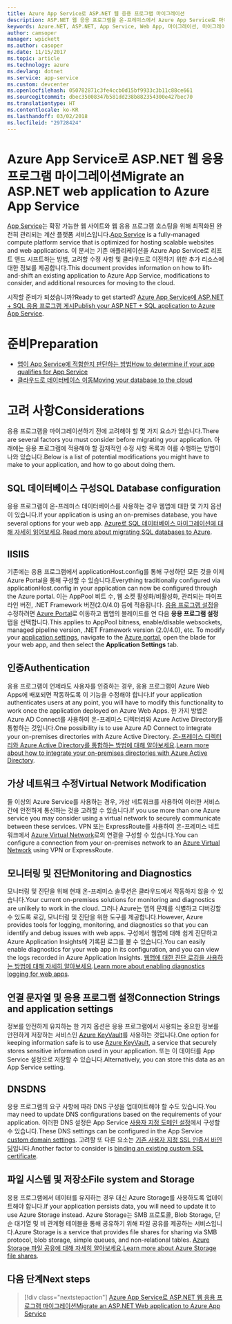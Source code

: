 ```yaml
---
title: Azure App Service로 ASP.NET 웹 응용 프로그램 마이그레이션
description: ASP.NET 웹 응용 프로그램을 온-프레미스에서 Azure App Service로 마이그레이션하는 방법에 대해 알아봅니다.
keywords: Azure.NET, ASP.NET, App Service, Web App, 마이그레이션, 마이그레이션
author: camsoper
manager: wpickett
ms.author: casoper
ms.date: 11/15/2017
ms.topic: article
ms.technology: azure
ms.devlang: dotnet
ms.service: app-service
ms.custom: devcenter
ms.openlocfilehash: 050782871c3fe4ccb0d15bf9933c3b11c88ce661
ms.sourcegitcommit: dbec35008347b581dd238b882354300e427bec70
ms.translationtype: HT
ms.contentlocale: ko-KR
ms.lasthandoff: 03/02/2018
ms.locfileid: "29728424"
---
```

# <a name="migrate-an-aspnet-web-application-to-azure-app-service"></a><span data-ttu-id="2e5e7-104">Azure App Service로 ASP.NET 웹 응용 프로그램 마이그레이션</span><span class="sxs-lookup"><span data-stu-id="2e5e7-104">Migrate an ASP.NET web application to Azure App Service</span></span>

<span data-ttu-id="2e5e7-105">[App Service](https://docs.microsoft.com/azure/app-service/app-service-web-overview#why-use-web-apps)는 확장 가능한 웹 사이트와 웹 응용 프로그램 호스팅을 위해 최적화된 완전히 관리되는 계산 플랫폼 서비스입니다.</span><span class="sxs-lookup"><span data-stu-id="2e5e7-105">[App Service](https://docs.microsoft.com/azure/app-service/app-service-web-overview#why-use-web-apps) is a fully-managed compute platform service that is optimized for hosting scalable websites and web applications.</span></span> <span data-ttu-id="2e5e7-106">이 문서는 기존 애플리케이션을 Azure App Service로 리프트 앤드 시프트하는 방법, 고려할 수정 사항 및 클라우드로 이전하기 위한 추가 리소스에 대한 정보를 제공합니다.</span><span class="sxs-lookup"><span data-stu-id="2e5e7-106">This document provides information on how to lift-and-shift an existing application to Azure App Service, modifications to consider, and additional resources for moving to the cloud.</span></span>

<span data-ttu-id="2e5e7-107">시작할 준비가 되셨습니까?</span><span class="sxs-lookup"><span data-stu-id="2e5e7-107">Ready to get started?</span></span> <span data-ttu-id="2e5e7-108">[Azure App Service에 ASP.NET + SQL 응용 프로그램 게시](https://go.microsoft.com/fwlink/?linkid=863214)</span><span class="sxs-lookup"><span data-stu-id="2e5e7-108">[Publish your ASP.NET + SQL application to Azure App Service](https://go.microsoft.com/fwlink/?linkid=863214).</span></span>

# <a name="preparation"></a><span data-ttu-id="2e5e7-109">준비</span><span class="sxs-lookup"><span data-stu-id="2e5e7-109">Preparation</span></span>   
* [<span data-ttu-id="2e5e7-110">앱이 App Service에 적합한지 판단하는 방법</span><span class="sxs-lookup"><span data-stu-id="2e5e7-110">How to determine if your app qualifies for App Service</span></span>](https://azure.microsoft.com/downloads/migration-assistant/)
* [<span data-ttu-id="2e5e7-111">클라우드로 데이터베이스 이동</span><span class="sxs-lookup"><span data-stu-id="2e5e7-111">Moving your database to the cloud</span></span>](https://go.microsoft.com/fwlink/?linkid=863217)

# <a name="considerations"></a><span data-ttu-id="2e5e7-112">고려 사항</span><span class="sxs-lookup"><span data-stu-id="2e5e7-112">Considerations</span></span>
<span data-ttu-id="2e5e7-113">응용 프로그램을 마이그레이션하기 전에 고려해야 할 몇 가지 요소가 있습니다.</span><span class="sxs-lookup"><span data-stu-id="2e5e7-113">There are several factors you must consider before migrating your application.</span></span> <span data-ttu-id="2e5e7-114">아래에는 응용 프로그램에 적용해야 할 잠재적인 수정 사항 목록과 이를 수행하는 방법이 나와 있습니다.</span><span class="sxs-lookup"><span data-stu-id="2e5e7-114">Below is a list of potential modifications you might have to make to your application, and how to go about doing them.</span></span>

## <a name="sql-database-configuration"></a><span data-ttu-id="2e5e7-115">SQL 데이터베이스 구성</span><span class="sxs-lookup"><span data-stu-id="2e5e7-115">SQL Database configuration</span></span>
<span data-ttu-id="2e5e7-116">응용 프로그램이 온-프레미스 데이터베이스를 사용하는 경우 웹앱에 대한 몇 가지 옵션이 있습니다.</span><span class="sxs-lookup"><span data-stu-id="2e5e7-116">If your application is using an on-premises database, you have several options for your web app.</span></span> <span data-ttu-id="2e5e7-117">[Azure로 SQL 데이터베이스 마이그레이션에 대해 자세히 읽어보세요](https://go.microsoft.com/fwlink/?linkid=863217).</span><span class="sxs-lookup"><span data-stu-id="2e5e7-117">[Read more about migrating SQL databases to Azure](https://go.microsoft.com/fwlink/?linkid=863217).</span></span>

## <a name="iis"></a><span data-ttu-id="2e5e7-118">IIS</span><span class="sxs-lookup"><span data-stu-id="2e5e7-118">IIS</span></span>
<span data-ttu-id="2e5e7-119">기존에는 응용 프로그램에서 applicationHost.config를 통해 구성하던 모든 것을 이제 Azure Portal을 통해 구성할 수 있습니다.</span><span class="sxs-lookup"><span data-stu-id="2e5e7-119">Everything traditionally configured via applicationHost.config in your application can now be configured through the Azure portal.</span></span> <span data-ttu-id="2e5e7-120">이는 AppPool 비트 수, 웹 소켓 활성화/비활성화, 관리되는 파이프라인 버전, .NET Framework 버전(2.0/4.0) 등에 적용됩니다. [응용 프로그램 설정](https://docs.microsoft.com/azure/app-service/web-sites-configure)을 수정하려면 [Azure Portal](https://portal.azure.com)로 이동하고 웹앱의 블레이드를 연 다음 **응용 프로그램 설정** 탭을 선택합니다.</span><span class="sxs-lookup"><span data-stu-id="2e5e7-120">This applies to AppPool bitness, enable/disable websockets, managed pipeline version, .NET Framework version (2.0/4.0), etc. To modify your [application settings](https://docs.microsoft.com/azure/app-service/web-sites-configure), navigate to the [Azure portal](https://portal.azure.com), open the blade for your web app, and then select the **Application Settings** tab.</span></span>

## <a name="authentication"></a><span data-ttu-id="2e5e7-121">인증</span><span class="sxs-lookup"><span data-stu-id="2e5e7-121">Authentication</span></span>
<span data-ttu-id="2e5e7-122">응용 프로그램이 언제라도 사용자를 인증하는 경우, 응용 프로그램이 Azure Web Apps에 배포되면 작동하도록 이 기능을 수정해야 합니다.</span><span class="sxs-lookup"><span data-stu-id="2e5e7-122">If your application authenticates users at any point, you will have to modify this functionality to work once the application deployed on Azure Web Apps.</span></span> <span data-ttu-id="2e5e7-123">한 가지 방법은 Azure AD Connect를 사용하여 온-프레미스 디렉터리와 Azure Active Directory를 통합하는 것입니다.</span><span class="sxs-lookup"><span data-stu-id="2e5e7-123">One possibility is to use Azure AD Connect to integrate your on-premises directories with Azure Active Directory.</span></span> <span data-ttu-id="2e5e7-124">[온-프레미스 디렉터리와 Azure Active Directory를 통합하는 방법에 대해 알아보세요](https://docs.microsoft.com/azure/active-directory/connect/active-directory-aadconnect).</span><span class="sxs-lookup"><span data-stu-id="2e5e7-124">[Learn more about how to integrate your on-premises directories with Azure Active Directory](https://docs.microsoft.com/azure/active-directory/connect/active-directory-aadconnect).</span></span>

## <a name="virtual-network-modification"></a><span data-ttu-id="2e5e7-125">가상 네트워크 수정</span><span class="sxs-lookup"><span data-stu-id="2e5e7-125">Virtual Network Modification</span></span>
<span data-ttu-id="2e5e7-126">둘 이상의 Azure Service를 사용하는 경우, 가상 네트워크를 사용하여 이러한 서비스 간에 안전하게 통신하는 것을 고려할 수 있습니다.</span><span class="sxs-lookup"><span data-stu-id="2e5e7-126">If you use more than one Azure service you may consider using a virtual network to securely communicate between these services.</span></span> <span data-ttu-id="2e5e7-127">VPN 또는 ExpressRoute를 사용하여 온-프레미스 네트워크에서 [Azure Virtual Network](https://docs.microsoft.com/azure/app-service/web-sites-integrate-with-vnet)로의 연결을 구성할 수 있습니다.</span><span class="sxs-lookup"><span data-stu-id="2e5e7-127">You can configure a connection from your on-premises network to an [Azure Virtual Network](https://docs.microsoft.com/azure/app-service/web-sites-integrate-with-vnet) using VPN or ExpressRoute.</span></span>

## <a name="monitoring-and-diagnostics"></a><span data-ttu-id="2e5e7-128">모니터링 및 진단</span><span class="sxs-lookup"><span data-stu-id="2e5e7-128">Monitoring and Diagnostics</span></span>
<span data-ttu-id="2e5e7-129">모니터링 및 진단을 위해 현재 온-프레미스 솔루션은 클라우드에서 작동하지 않을 수 있습니다.</span><span class="sxs-lookup"><span data-stu-id="2e5e7-129">Your current on-premises solutions for monitoring and diagnostics are unlikely to work in the cloud.</span></span> <span data-ttu-id="2e5e7-130">그러나 Azure는 앱의 문제를 식별하고 디버깅할 수 있도록 로깅, 모니터링 및 진단을 위한 도구를 제공합니다.</span><span class="sxs-lookup"><span data-stu-id="2e5e7-130">However, Azure provides tools for logging, monitoring, and diagnostics so that you can identify and debug issues with web apps.</span></span> <span data-ttu-id="2e5e7-131">구성에서 웹앱에 대해 쉽게 진단하고 Azure Application Insights에 기록된 로그를 볼 수 있습니다.</span><span class="sxs-lookup"><span data-stu-id="2e5e7-131">You can easily enable diagnostics for your web app in its configuration, and you can view the logs recorded in Azure Application Insights.</span></span> <span data-ttu-id="2e5e7-132">[웹앱에 대한 진단 로깅을 사용하는 방법에 대해 자세히 알아보세요](https://docs.microsoft.com/azure/app-service/web-sites-enable-diagnostic-log).</span><span class="sxs-lookup"><span data-stu-id="2e5e7-132">[Learn more about enabling diagnostics logging for web apps](https://docs.microsoft.com/azure/app-service/web-sites-enable-diagnostic-log).</span></span>

## <a name="connection-strings-and-application-settings"></a><span data-ttu-id="2e5e7-133">연결 문자열 및 응용 프로그램 설정</span><span class="sxs-lookup"><span data-stu-id="2e5e7-133">Connection Strings and application settings</span></span>
<span data-ttu-id="2e5e7-134">정보를 안전하게 유지하는 한 가지 옵션은 응용 프로그램에서 사용되는 중요한 정보를 안전하게 저장하는 서비스인 [Azure KeyVault](https://docs.microsoft.com/azure/key-vault/)를 사용하는 것입니다.</span><span class="sxs-lookup"><span data-stu-id="2e5e7-134">One option for keeping information safe is to use [Azure KeyVault](https://docs.microsoft.com/azure/key-vault/), a service that securely stores sensitive information used in your application.</span></span> <span data-ttu-id="2e5e7-135">또는 이 데이터를 App Service 설정으로 저장할 수 있습니다.</span><span class="sxs-lookup"><span data-stu-id="2e5e7-135">Alternatively, you can store this data as an App Service setting.</span></span>

## <a name="dns"></a><span data-ttu-id="2e5e7-136">DNS</span><span class="sxs-lookup"><span data-stu-id="2e5e7-136">DNS</span></span>
<span data-ttu-id="2e5e7-137">응용 프로그램의 요구 사항에 따라 DNS 구성을 업데이트해야 할 수도 있습니다.</span><span class="sxs-lookup"><span data-stu-id="2e5e7-137">You may need to update DNS configurations based on the requirements of your application.</span></span> <span data-ttu-id="2e5e7-138">이러한 DNS 설정은 App Service [사용자 지정 도메인 설정](https://docs.microsoft.com/azure/app-service/app-service-web-tutorial-custom-domain)에서 구성할 수 있습니다.</span><span class="sxs-lookup"><span data-stu-id="2e5e7-138">These DNS settings can be configured in the App Service [custom domain settings](https://docs.microsoft.com/azure/app-service/app-service-web-tutorial-custom-domain).</span></span> <span data-ttu-id="2e5e7-139">고려할 또 다른 요소는 [기존 사용자 지정 SSL 인증서 바인딩](https://docs.microsoft.com/azure/app-service/app-service-web-tutorial-custom-ssl)입니다.</span><span class="sxs-lookup"><span data-stu-id="2e5e7-139">Another factor to consider is [binding an existing custom SSL certificate](https://docs.microsoft.com/azure/app-service/app-service-web-tutorial-custom-ssl).</span></span>

## <a name="file-system-and-storage"></a><span data-ttu-id="2e5e7-140">파일 시스템 및 저장소</span><span class="sxs-lookup"><span data-stu-id="2e5e7-140">File system and Storage</span></span>
<span data-ttu-id="2e5e7-141">응용 프로그램에서 데이터를 유지하는 경우 대신 Azure Storage를 사용하도록 업데이트해야 합니다.</span><span class="sxs-lookup"><span data-stu-id="2e5e7-141">If your application persists data, you will need to update it to use Azure Storage instead.</span></span> <span data-ttu-id="2e5e7-142">Azure Storage는 SMB 프로토콜, Blob Storage, 단순 대기열 및 비 관계형 테이블을 통해 공유하기 위해 파일 공유를 제공하는 서비스입니다.</span><span class="sxs-lookup"><span data-stu-id="2e5e7-142">Azure Storage is a service that provides file shares for sharing via SMB protocol, blob storage, simple queues, and non-relational tables.</span></span> <span data-ttu-id="2e5e7-143">[Azure Storage 파일 공유에 대해 자세히 알아보세요](https://docs.microsoft.com/azure/storage/files/storage-files-introduction).</span><span class="sxs-lookup"><span data-stu-id="2e5e7-143">[Learn more about Azure Storage file shares](https://docs.microsoft.com/azure/storage/files/storage-files-introduction).</span></span>

## <a name="next-steps"></a><span data-ttu-id="2e5e7-144">다음 단계</span><span class="sxs-lookup"><span data-stu-id="2e5e7-144">Next steps</span></span>

> [!div class="nextstepaction"]
> [<span data-ttu-id="2e5e7-145">Azure App Service로 ASP.NET 웹 응용 프로그램 마이그레이션</span><span class="sxs-lookup"><span data-stu-id="2e5e7-145">Migrate an ASP.NET Web application to Azure App Service</span></span>](https://aka.ms/azure-webapp-migrate)
